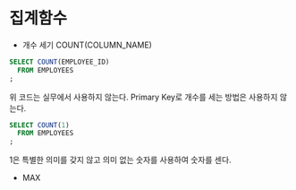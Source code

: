 # 집계함수

* 개수 세기 COUNT(COLUMN_NAME)

```sql
SELECT COUNT(EMPLOYEE_ID)
  FROM EMPLOYEES
;
```

위 코드는 실무에서 사용하지 않는다. Primary Key로 개수를  세는 방법은 사용하지 않는다. 

```sql
SELECT COUNT(1)
  FROM EMPLOYEES
;
```
1은 특별한 의미를 갖지 않고 의미 없는 숫자를 사용하여 숫자를 센다.

* MAX
